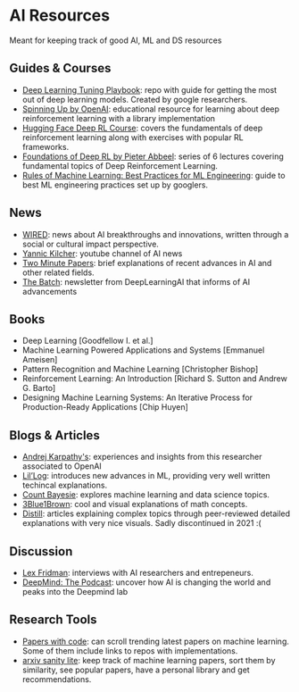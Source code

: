 # AI Resources

Meant for keeping track of good AI, ML and DS resources

## Guides & Courses

- [Deep Learning Tuning Playbook](https://github.com/google-research/tuning_playbook#choosing-the-optimizer): repo with guide for getting the most out of deep learning models. Created by google researchers.
- [Spinning Up by OpenAI](https://spinningup.openai.com/en/latest/user/introduction.html): educational resource for learning about deep reinforcement learning with a library implementation
- [Hugging Face Deep RL Course](https://huggingface.co/learn/deep-rl-course/unit0/introduction): covers the fundamentals of deep reinforcement learning along with exercises with popular RL frameworks.
- [Foundations of Deep RL by Pieter Abbeel](https://www.youtube.com/playlist?list=PLwRJQ4m4UJjNymuBM9RdmB3Z9N5-0IlY0): series of 6 lectures covering fundamental topics of Deep Reinforcement Learning.
- [Rules of Machine Learning: Best Practices for ML Engineering](https://developers.google.com/machine-learning/guides/rules-of-ml): guide to best ML engineering practices set up by googlers.

## News

- [WIRED](https://www.wired.com/tag/artificial-intelligence/): news about AI breakthroughs and innovations, written through a social or cultural impact perspective.
- [Yannic Kilcher](https://www.youtube.com/c/YannicKilcher):  youtube channel of AI news
- [Two Minute Papers](https://www.youtube.com/c/K%C3%A1rolyZsolnai): brief explanations of recent advances in AI and other related fields.
- [The Batch](https://www.deeplearning.ai/the-batch/): newsletter from DeepLearningAI that informs of AI advancements

## Books
- Deep Learning [Goodfellow I. et al.]
- Machine Learning Powered Applications and Systems [Emmanuel Ameisen]
- Pattern Recognition and Machine Learning [Christopher Bishop]
- Reinforcement Learning: An Introduction [Richard S. Sutton and Andrew G. Barto]
- Designing Machine Learning Systems: An Iterative Process for Production-Ready Applications [Chip Huyen]

## Blogs & Articles
- [Andrej Karpathy's](https://karpathy.github.io/): experiences and insights from this researcher associated to OpenAI
- [Lil’Log](https://lilianweng.github.io/): introduces new advances in ML, providing very well written techincal explanations.
- [Count Bayesie](https://www.countbayesie.com/): explores machine learning and data science topics.
- [3Blue1Brown](https://www.youtube.com/@3blue1brown): cool and visual explanations of math concepts.
- [Distill](https://distill.pub/): articles explaining complex topics through peer-reviewed detailed explanations with very nice visuals. Sadly discontinued in 2021 :(

## Discussion

- [Lex Fridman](https://lexfridman.com/): interviews with AI researchers and entrepeneurs.
- [DeepMind: The Podcast](https://deepmind.google/discover/the-podcast/): uncover how AI is changing the world and peaks into the Deepmind lab

## Research Tools

- [Papers with code](https://paperswithcode.com/): can scroll trending latest papers on machine learning. Some of them include links to repos with implementations.
- [arxiv sanity lite](https://arxiv-sanity-lite.com/): keep track of machine learning papers, sort them by similarity, see popular papers, have a personal library and get recommendations.

